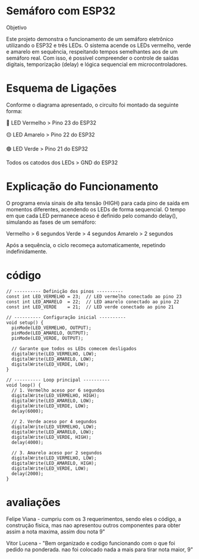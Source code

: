 # Semáforo com ESP32
Objetivo

Este projeto demonstra o funcionamento de um semáforo eletrônico utilizando o ESP32 e três LEDs.
O sistema acende os LEDs vermelho, verde e amarelo em sequência, respeitando tempos semelhantes aos de um semáforo real.
Com isso, é possível compreender o controle de saídas digitais, temporização (delay) e lógica sequencial em microcontroladores.

# Esquema de Ligações

Conforme o diagrama apresentado, o circuito foi montado da seguinte forma:

🔴 LED Vermelho > Pino 23 do ESP32

🟡 LED Amarelo > Pino 22 do ESP32

🟢 LED Verde > Pino 21 do ESP32

Todos os catodos dos LEDs > GND do ESP32

# Explicação do Funcionamento

O programa envia sinais de alta tensão (HIGH) para cada pino de saída em momentos diferentes, acendendo os LEDs de forma sequencial.
O tempo em que cada LED permanece aceso é definido pelo comando delay(), simulando as fases de um semáforo:

Vermelho > 6 segundos
Verde > 4 segundos
Amarelo > 2 segundos

Após a sequência, o ciclo recomeça automaticamente, repetindo indefinidamente.

# código

```
// ---------- Definição dos pinos ----------
const int LED_VERMELHO = 23;  // LED vermelho conectado ao pino 23
const int LED_AMARELO  = 22;  // LED amarelo conectado ao pino 22
const int LED_VERDE    = 21;  // LED verde conectado ao pino 21

// ---------- Configuração inicial ----------
void setup() {
  pinMode(LED_VERMELHO, OUTPUT);
  pinMode(LED_AMARELO, OUTPUT);
  pinMode(LED_VERDE, OUTPUT);

  // Garante que todos os LEDs comecem desligados
  digitalWrite(LED_VERMELHO, LOW);
  digitalWrite(LED_AMARELO, LOW);
  digitalWrite(LED_VERDE, LOW);
}

// ---------- Loop principal ----------
void loop() {
  // 1. Vermelho aceso por 6 segundos
  digitalWrite(LED_VERMELHO, HIGH);
  digitalWrite(LED_AMARELO, LOW);
  digitalWrite(LED_VERDE, LOW);
  delay(6000);

  // 2. Verde aceso por 4 segundos
  digitalWrite(LED_VERMELHO, LOW);
  digitalWrite(LED_AMARELO, LOW);
  digitalWrite(LED_VERDE, HIGH);
  delay(4000);

  // 3. Amarelo aceso por 2 segundos
  digitalWrite(LED_VERMELHO, LOW);
  digitalWrite(LED_AMARELO, HIGH);
  digitalWrite(LED_VERDE, LOW);
  delay(2000);
}
```

# avaliações

Felipe Viana - cumpriu com os 3 requerimentos, sendo eles o código, a construção fisica, mas nao apresentou outros componentes para obter assim a nota maxima, assim dou nota 9"

Vitor Lucena - "Bem organizado e codigo funcionando com o que foi pedido na ponderada. nao foi colocado nada a mais para tirar nota maior, 9"